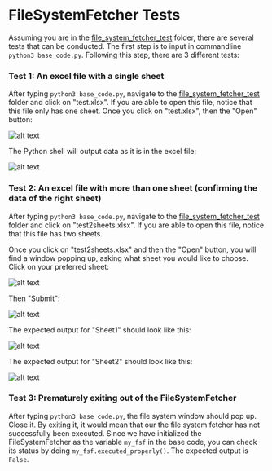 # FileSystemFetcher Tests

Assuming you are in the [file_system_fetcher_test](.) folder, there are several tests that can be conducted. The first step is to input in commandline `python3 base_code.py`. Following this step, there are 3 different tests:

### Test 1: An excel file with a single sheet

After typing `python3 base_code.py`, navigate to the [file_system_fetcher_test](.) folder and click on "test.xlsx". If you are able to open this file, notice that this file only has one sheet. Once you click on "test.xlsx", then the "Open" button:

![alt text](https://github.com/CSCC01/Team10/blob/FileSystemFetcher/src/tests/file_system_fetcher_test/pics/opening_file.png)


The Python shell will output data as it is in the excel file:

![alt text](https://github.com/CSCC01/Team10/blob/FileSystemFetcher/src/tests/file_system_fetcher_test/pics/test_1_output.png)

### Test 2: An excel file with more than one sheet (confirming the data of the right sheet)

After typing `python3 base_code.py`, navigate to the [file_system_fetcher_test](.) folder and click on "test2sheets.xlsx". If you are able to open this file, notice that this file has two sheets.

Once you click on "test2sheets.xlsx" and then the "Open" button, you will find a window popping up, asking what sheet you would like to choose. Click on your preferred sheet:

![alt text](https://github.com/CSCC01/Team10/blob/FileSystemFetcher/src/tests/file_system_fetcher_test/pics/selecting_sheets.png)

Then "Submit":

![alt text](https://github.com/CSCC01/Team10/blob/FileSystemFetcher/src/tests/file_system_fetcher_test/pics/select_button.png)

The expected output for "Sheet1" should look like this:

![alt text](https://github.com/CSCC01/Team10/blob/FileSystemFetcher/src/tests/file_system_fetcher_test/pics/sheet_1_output.png)


The expected output for "Sheet2" should look like this:

![alt text](https://github.com/CSCC01/Team10/blob/FileSystemFetcher/src/tests/file_system_fetcher_test/pics/sheet_2_output.png)


### Test 3: Prematurely exiting out of the FileSystemFetcher

After typing `python3 base_code.py`, the file system window should pop up. Close it. By exiting it, it would mean that our the file system fetcher has not successfully been executed. Since we have initialized the FileSystemFetcher as the variable `my_fsf` in the base code, you can check its status by doing `my_fsf.executed_properly()`. The expected output is `False`.
